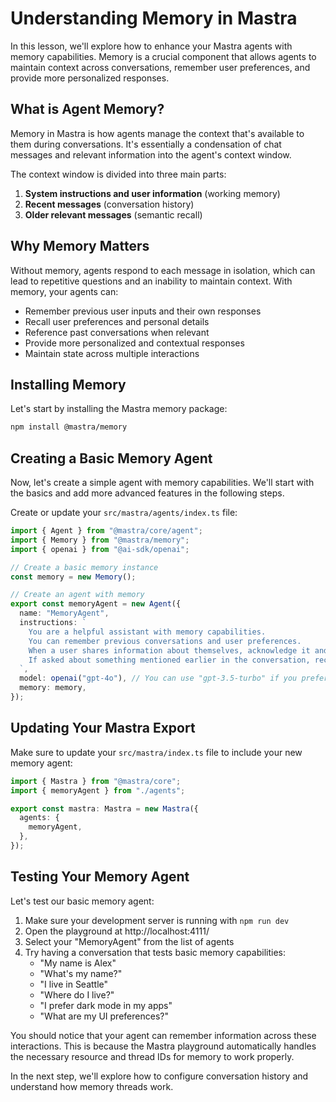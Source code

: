 # Understanding Memory in Mastra

In this lesson, we'll explore how to enhance your Mastra agents with memory capabilities. Memory is a crucial component that allows agents to maintain context across conversations, remember user preferences, and provide more personalized responses.

## What is Agent Memory?

Memory in Mastra is how agents manage the context that's available to them during conversations. It's essentially a condensation of chat messages and relevant information into the agent's context window.

The context window is divided into three main parts:
1. **System instructions and user information** (working memory)
2. **Recent messages** (conversation history)
3. **Older relevant messages** (semantic recall)

## Why Memory Matters

Without memory, agents respond to each message in isolation, which can lead to repetitive questions and an inability to maintain context. With memory, your agents can:

- Remember previous user inputs and their own responses
- Recall user preferences and personal details
- Reference past conversations when relevant
- Provide more personalized and contextual responses
- Maintain state across multiple interactions

## Installing Memory

Let's start by installing the Mastra memory package:

```bash
npm install @mastra/memory
```

## Creating a Basic Memory Agent

Now, let's create a simple agent with memory capabilities. We'll start with the basics and add more advanced features in the following steps.

Create or update your `src/mastra/agents/index.ts` file:

```typescript
import { Agent } from "@mastra/core/agent";
import { Memory } from "@mastra/memory";
import { openai } from "@ai-sdk/openai";

// Create a basic memory instance
const memory = new Memory();

// Create an agent with memory
export const memoryAgent = new Agent({
  name: "MemoryAgent",
  instructions: `
    You are a helpful assistant with memory capabilities.
    You can remember previous conversations and user preferences.
    When a user shares information about themselves, acknowledge it and remember it for future reference.
    If asked about something mentioned earlier in the conversation, recall it accurately.
  `,
  model: openai("gpt-4o"), // You can use "gpt-3.5-turbo" if you prefer
  memory: memory,
});
```

## Updating Your Mastra Export

Make sure to update your `src/mastra/index.ts` file to include your new memory agent:

```typescript
import { Mastra } from "@mastra/core";
import { memoryAgent } from "./agents";

export const mastra: Mastra = new Mastra({
  agents: {
    memoryAgent,
  },
});
```

## Testing Your Memory Agent

Let's test our basic memory agent:

1. Make sure your development server is running with `npm run dev`
2. Open the playground at http://localhost:4111/
3. Select your "MemoryAgent" from the list of agents
4. Try having a conversation that tests basic memory capabilities:
   - "My name is Alex"
   - "What's my name?"
   - "I live in Seattle"
   - "Where do I live?"
   - "I prefer dark mode in my apps"
   - "What are my UI preferences?"

You should notice that your agent can remember information across these interactions. This is because the Mastra playground automatically handles the necessary resource and thread IDs for memory to work properly.

In the next step, we'll explore how to configure conversation history and understand how memory threads work.
